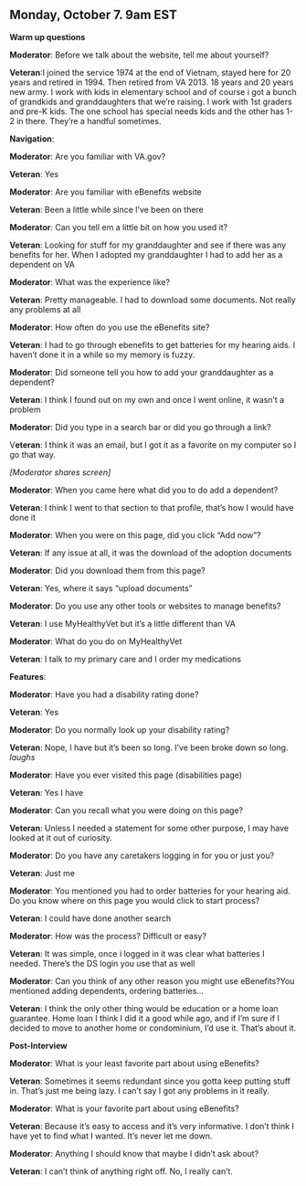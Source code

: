 ## **Monday, October 7. 9am EST** 

**Warm up questions**

**Moderator**: Before we talk about the website, tell me about yourself? 

**Veteran**:I joined the service 1974 at the end of Vietnam, stayed here for 20 years and retired in 1994. Then retired from VA 2013. 18 years and 20 years new army. I work with kids in elementary school and of course i got a bunch of grandkids and granddaughters that we’re raising. I work with 1st graders and pre-K kids. The one school has special needs kids and the other has 1-2 in there. They’re a handful sometimes. 

**Navigation**:

**Moderator**: Are you familiar with VA.gov?

**Veteran**: Yes

**Moderator**: Are you familiar with eBenefits website

**Veteran**: Been a little while since I’ve been on there

**Moderator**: Can you tell em a little bit on how you used it?

**Veteran**: Looking for stuff for my granddaughter and see if there was any benefits for her. When I adopted my granddaughter I had to add her as a dependent on VA

**Moderator**: What was the experience like?

**Veteran**: Pretty manageable. I had to download some documents. Not really any problems at all

**Moderator**: How often do you use the eBenefits site?

**Veteran**: I had to go through ebenefits to get batteries for my hearing aids. I haven’t done it in a while so my memory is fuzzy.

**Moderator**: Did someone tell you how to add your granddaughter as a dependent?

**Veteran**: I think I found out on my own and once I went online, it wasn’t a problem

**Moderator**: Did you type in a search bar or did you go through a link?

V**eteran**: I think it was an email, but I got it as a favorite on my computer so I go that way.

*[Moderator shares screen]*

**Moderator**: When you came here what did you to do add a dependent?

**Veteran**: I think I went to that section to that profile, that’s how I would have done it

**Moderator**: When you were on this page, did you click “Add now”? 

**Veteran**: If any issue at all, it was the download of the adoption documents

**Moderator**: Did you download them from this page?

**Veteran**: Yes, where it says “upload documents”

**Moderator**: Do you use any other tools or websites to manage benefits?

**Veteran**: I use MyHealthyVet but it’s a little different than VA

**Moderator**: What do you do on MyHealthyVet

**Veteran**: I talk to my primary care and I order my medications

**Features**:

**Moderator**: Have you had a disability rating done?

**Veteran**: Yes

**Moderator**: Do you normally look up your disability rating?

**Veteran**: Nope, I have but it’s been so long. I’ve been broke down so long. *laughs*

**Moderator**: Have you ever visited this page (disabilities page)

**Veteran**: Yes I have

**Moderator**: Can you recall what you were doing on this page?

**Veteran**: Unless I needed a statement for some other purpose, I may have looked at it out of curiosity.

**Moderator**: Do you have any caretakers logging in for you or just you?

**Veteran**: Just me

**Moderator**: You mentioned you had to order batteries for your hearing aid. Do you know where on this page you would click to start process?

**Veteran**: I could have done another search

**Moderator**: How was the process? Difficult or easy?

**Veteran**: It was simple, once i logged in it was clear what batteries I needed. There’s the DS login you use that as well

**Moderator**: Can you think of any other reason you might use eBenefits?You mentioned adding dependents, ordering batteries…

**Veteran**: I think the only other thing would be education or a home loan guarantee. Home loan I think I did it a good while ago, and if I’m sure if I decided to move to another home or condominium, I’d use it. That’s about it.

**Post-Interview** 

**Moderator**: What is your least favorite part about using eBenefits?

**Veteran**: Sometimes it seems redundant since you gotta keep putting stuff in. That’s just me being lazy. I can’t say I got any problems in it really. 

**Moderator**: What is your favorite part about using eBenefits?

**Veteran**: Because it’s easy to access and it’s very informative. I don’t think I have yet to find what I wanted. It’s never let me down.  

**Moderator**: Anything I should know that maybe I didn’t ask about?

**Veteran**: I can’t think of anything right off. No, I really can’t.   

